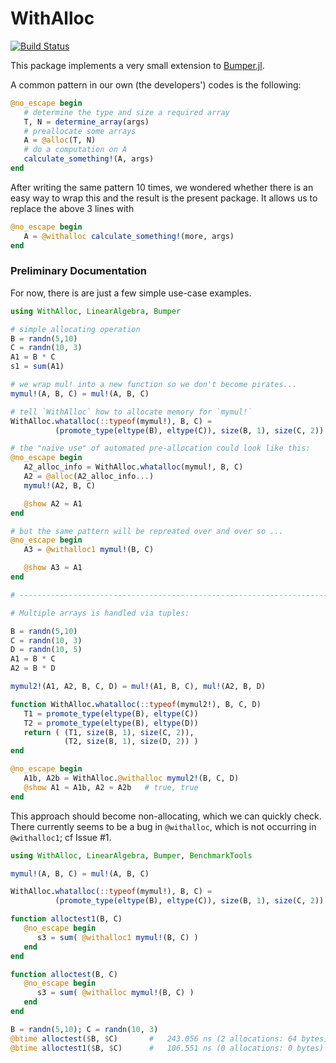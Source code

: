# WithAlloc

<!-- [![Stable](https://img.shields.io/badge/docs-stable-blue.svg)](https://ACEsuit.github.io/WithAlloc.jl/stable/)
[![Dev](https://img.shields.io/badge/docs-dev-blue.svg)](https://ACEsuit.github.io/WithAlloc.jl/dev/) -->
[![Build Status](https://github.com/ACEsuit/WithAlloc.jl/actions/workflows/CI.yml/badge.svg?branch=main)](https://github.com/ACEsuit/WithAlloc.jl/actions/workflows/CI.yml?query=branch%3Amain)

This package implements a very small extension to [Bumper.jl](https://github.com/MasonProtter/Bumper.jl). 

A common pattern in our own (the developers') codes is the following: 
```julia
@no_escape begin 
   # determine the type and size a required array
   T, N = determine_array(args)
   # preallocate some arrays
   A = @alloc(T, N)
   # do a computation on A 
   calculate_something!(A, args)
end 
```
After writing the same pattern 10 times, we wondered whether there is an easy way to wrap this and the result is the present package. It allows us to replace the above 3 lines with 
```julia 
@no_escape begin 
   A = @withalloc calculate_something!(more, args)
end
```

### Preliminary Documentation

For now, there is are just a few simple use-case examples.
```julia
using WithAlloc, LinearAlgebra, Bumper 

# simple allocating operation
B = randn(5,10)
C = randn(10, 3)
A1 = B * C
s1 = sum(A1)

# we wrap mul! into a new function so we don't become pirates...
mymul!(A, B, C) = mul!(A, B, C)

# tell `WithAlloc` how to allocate memory for `mymul!`
WithAlloc.whatalloc(::typeof(mymul!), B, C) = 
          (promote_type(eltype(B), eltype(C)), size(B, 1), size(C, 2))

# the "naive use" of automated pre-allocation could look like this: 
@no_escape begin 
   A2_alloc_info = WithAlloc.whatalloc(mymul!, B, C)
   A2 = @alloc(A2_alloc_info...)
   mymul!(A2, B, C)

   @show A2 ≈ A1
end

# but the same pattern will be repreated over and over so ... 
@no_escape begin 
   A3 = @withalloc1 mymul!(B, C)

   @show A3 ≈ A1 
end

# ------------------------------------------------------------------------

# Multiple arrays is handled via tuples: 

B = randn(5,10)
C = randn(10, 3)
D = randn(10, 5)
A1 = B * C 
A2 = B * D

mymul2!(A1, A2, B, C, D) = mul!(A1, B, C), mul!(A2, B, D)

function WithAlloc.whatalloc(::typeof(mymul2!), B, C, D) 
   T1 = promote_type(eltype(B), eltype(C)) 
   T2 = promote_type(eltype(B), eltype(D))
   return ( (T1, size(B, 1), size(C, 2)), 
            (T2, size(B, 1), size(D, 2)) )
end

@no_escape begin 
   A1b, A2b = WithAlloc.@withalloc mymul2!(B, C, D)
   @show A1 ≈ A1b, A2 ≈ A2b   # true, true 
end
``` 

This approach should become non-allocating, which we can quickly check. 
There currently seems to be a bug in `@withalloc`, which is not occurring in 
`@withalloc1`; cf Issue #1. 
```julia
using WithAlloc, LinearAlgebra, Bumper, BenchmarkTools 

mymul!(A, B, C) = mul!(A, B, C)

WithAlloc.whatalloc(::typeof(mymul!), B, C) = 
          (promote_type(eltype(B), eltype(C)), size(B, 1), size(C, 2))

function alloctest1(B, C) 
   @no_escape begin 
      s3 = sum( @withalloc1 mymul!(B, C) )
   end
end 

function alloctest(B, C) 
   @no_escape begin 
      s3 = sum( @withalloc mymul!(B, C) )
   end
end 

B = randn(5,10); C = randn(10, 3)
@btime alloctest($B, $C)       #   243.056 ns (2 allocations: 64 bytes)
@btime alloctest1($B, $C)      #   106.551 ns (0 allocations: 0 bytes)
```
